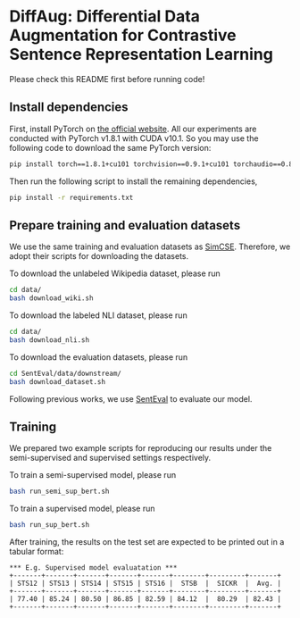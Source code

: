 # DiffAug: Differential Data Augmentation for Contrastive Sentence Representation Learning

Please check this README first before running code!

## Install dependencies

First, install PyTorch on [the official website](https://pytorch.org). All our experiments are conducted with PyTorch v1.8.1 with CUDA v10.1. So you may use the following code to download the same PyTorch version:

```bash
pip install torch==1.8.1+cu101 torchvision==0.9.1+cu101 torchaudio==0.8.1 -f https://download.pytorch.org/whl/torch_stable.html
```

Then run the following script to install the remaining dependencies,
```bash
pip install -r requirements.txt
```

## Prepare training and evaluation datasets

We use the same training and evaluation datasets as [SimCSE](https://github.com/princeton-nlp/SimCSE). Therefore, we adopt their scripts for downloading the datasets.

To download the unlabeled Wikipedia dataset, please run
```bash
cd data/
bash download_wiki.sh
```

To download the labeled NLI dataset, please run
```bash
cd data/
bash download_nli.sh
```

To download the evaluation datasets, please run
```bash
cd SentEval/data/downstream/
bash download_dataset.sh
```
Following previous works, we use [SentEval](https://github.com/facebookresearch/SentEval) to evaluate our model.

## Training

We prepared two example scripts for reproducing our results under the semi-supervised and supervised settings respectively.

To train a semi-supervised model, please run
```bash
bash run_semi_sup_bert.sh
```

To train a supervised model, please run
```bash
bash run_sup_bert.sh
```

After training, the results on the test set are expected to be printed out in a tabular format:
```
*** E.g. Supervised model evaluatation ***
+-------+-------+-------+-------+-------+--------+---------+-------+
| STS12 | STS13 | STS14 | STS15 | STS16 |  STSB  |  SICKR  |  Avg. |
+-------+-------+-------+-------+-------+--------+---------+-------+
| 77.40 | 85.24 | 80.50 | 86.85 | 82.59 | 84.12  |  80.29  | 82.43 |
+-------+-------+-------+-------+-------+--------+---------+-------+
```


